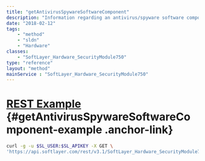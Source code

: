 ```yaml
---
title: "getAntivirusSpywareSoftwareComponent"
description: "Information regarding an antivirus/spyware software component object."
date: "2018-02-12"
tags:
    - "method"
    - "sldn"
    - "Hardware"
classes:
    - "SoftLayer_Hardware_SecurityModule750"
type: "reference"
layout: "method"
mainService : "SoftLayer_Hardware_SecurityModule750"
---
```


# [REST Example](#getAntivirusSpywareSoftwareComponent-example) <a href="/article/rest/"><i class="fas fa-question"></i></a> {#getAntivirusSpywareSoftwareComponent-example .anchor-link} 
```bash
curl -g -u $SL_USER:$SL_APIKEY -X GET \
'https://api.softlayer.com/rest/v3.1/SoftLayer_Hardware_SecurityModule750/{SoftLayer_Hardware_SecurityModule750ID}/getAntivirusSpywareSoftwareComponent'
```

